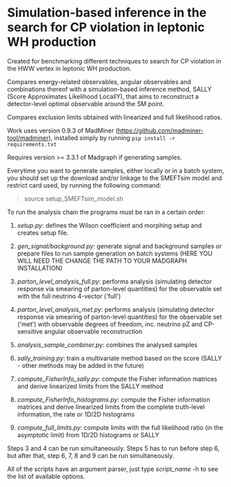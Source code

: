 # Simulation-based inference in the search for CP violation in leptonic WH production

Created for benchmarking different techniques to search for CP violation in the HWW vertex in leptonic WH production.

Compares energy-related observables, angular observables and combinations thereof with a simulation-based inference method, SALLY (Score Approximates Likelihood LocallY), that aims to reconstruct a detector-level optimal observable around the SM point.

Compares exclusion limits obtained with linearized and full likelihood ratios.

Work uses version 0.9.3 of MadMiner (https://github.com/madminer-tool/madminer), installed simply by running `pip install -r requirements.txt`

Requires version >= 3.3.1 of Madgraph if generating samples.

Everytime you want to generate samples, either locally or in a batch system, you should set up the download and/or linkage to the SMEFTsim model and restrict card used, by running the following command:
> source setup_SMEFTsim_model.sh

To run the analysis chain the programs must be ran in a certain order:

1. _setup.py_: defines the Wilson coefficient and morphing setup and creates setup file.

2. _gen\_signal/background.py_: generate signal and background samples or prepare files to run sample generation on batch systems (HERE YOU WILL NEED THE CHANGE THE PATH TO YOUR MADGRAPH INSTALLATION)

3. _parton\_level\_analysis\_full.py_: performs analysis (simulating detector response via smearing of parton-level quantities) for the observable set with the full neutrino 4-vector ('full')

4. _parton\_level\_analysis\_met.py_: performs analysis (simulating detector response via smearing of parton-level quantities) for the observable set ('met') with observable degrees of freedom, inc. neutrino pZ and CP-sensitive angular observable reconstruction

5. _analysis\_sample\_combiner.py_: combines the analysed samples

6. _sally\_training.py_: train a multivariate method based on the score (SALLY - other methods may be added in the future)

7. _compute\_FisherInfo\_sally.py_: compute the Fisher information matrices and derive linearized limits from the SALLY method 

8. _compute\_FisherInfo\_histograms.py_: compute the Fisher information matrices and derive linearized limits from the complete truth-level information, the rate or 1D/2D histograms 

9. _compute\_full\_limits.py_: compute limits with the full likelihood ratio (in the asymptotic limit) from 1D/2D histograms or SALLY

Steps 3 and 4 can be run simultaneously. Steps 5 has to run before step 6, but after that, step 6, 7, 8 and 9 can be run simultaneously.

All of the scripts have an argument parser, just type _script_name_ -h to see the list of available options.